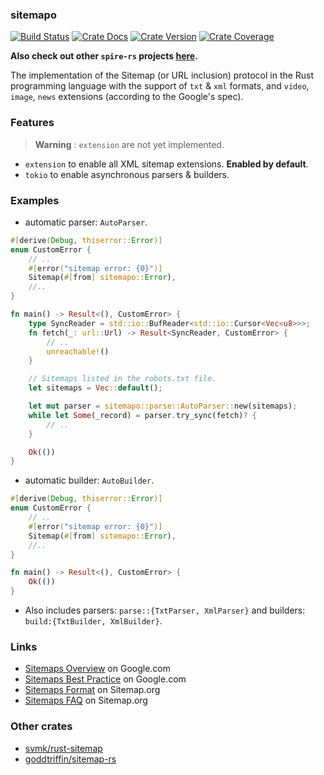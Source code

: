 ### sitemapo

[![Build Status][action-badge]][action-url]
[![Crate Docs][docs-badge]][docs-url]
[![Crate Version][crates-badge]][crates-url]
[![Crate Coverage][coverage-badge]][coverage-url]

**Also check out other `spire-rs` projects
[here](https://github.com/spire-rs).**

[action-badge]: https://img.shields.io/github/actions/workflow/status/spire-rs/kit/build.yaml?branch=main&label=build&logo=github&style=flat-square
[action-url]: https://github.com/spire-rs/kit/actions/workflows/build.yaml
[crates-badge]: https://img.shields.io/crates/v/sitemapo.svg?logo=rust&style=flat-square
[crates-url]: https://crates.io/crates/sitemapo
[docs-badge]: https://img.shields.io/docsrs/sitemapo?logo=Docs.rs&style=flat-square
[docs-url]: http://docs.rs/sitemapo
[coverage-badge]: https://img.shields.io/codecov/c/github/spire-rs/kit?logo=codecov&logoColor=white&style=flat-square
[coverage-url]: https://app.codecov.io/gh/spire-rs/kit

The implementation of the Sitemap (or URL inclusion) protocol in the Rust
programming language with the support of `txt` & `xml` formats, and `video`,
`image`, `news` extensions (according to the Google's spec).

### Features

> **Warning** : `extension` are not yet implemented.

- `extension` to enable all XML sitemap extensions. **Enabled by default**.
- `tokio` to enable asynchronous parsers & builders.

### Examples

- automatic parser: `AutoParser`.

```rust
#[derive(Debug, thiserror::Error)]
enum CustomError {
    // ..
    #[error("sitemap error: {0}")]
    Sitemap(#[from] sitemapo::Error),
    //..
}

fn main() -> Result<(), CustomError> {
    type SyncReader = std::io::BufReader<std::io::Cursor<Vec<u8>>>;
    fn fetch(_: url::Url) -> Result<SyncReader, CustomError> {
        // ..
        unreachable!()
    }

    // Sitemaps listed in the robots.txt file.
    let sitemaps = Vec::default();

    let mut parser = sitemapo::parse::AutoParser::new(sitemaps);
    while let Some(_record) = parser.try_sync(fetch)? {
        // ..
    }

    Ok(())
}
```

- automatic builder: `AutoBuilder`.

```rust
#[derive(Debug, thiserror::Error)]
enum CustomError {
    // ..
    #[error("sitemap error: {0}")]
    Sitemap(#[from] sitemapo::Error),
    //..
}

fn main() -> Result<(), CustomError> {
    Ok(())
}
```

- Also includes parsers: `parse::{TxtParser, XmlParser}` and builders:
  `build:{TxtBuilder, XmlBuilder}`.

### Links

- [Sitemaps Overview](https://developers.google.com/search/docs/crawling-indexing/sitemaps/overview)
  on Google.com
- [Sitemaps Best Practice](https://developers.google.com/search/blog/2014/10/best-practices-for-xml-sitemaps-rssatom)
  on Google.com
- [Sitemaps Format](https://www.sitemaps.org/protocol.html) on Sitemap.org
- [Sitemaps FAQ](https://www.sitemaps.org/faq.htm) on Sitemap.org

### Other crates

- [svmk/rust-sitemap](https://crates.io/crates/sitemap)
- [goddtriffin/sitemap-rs](https://crates.io/crates/sitemap-rs)

